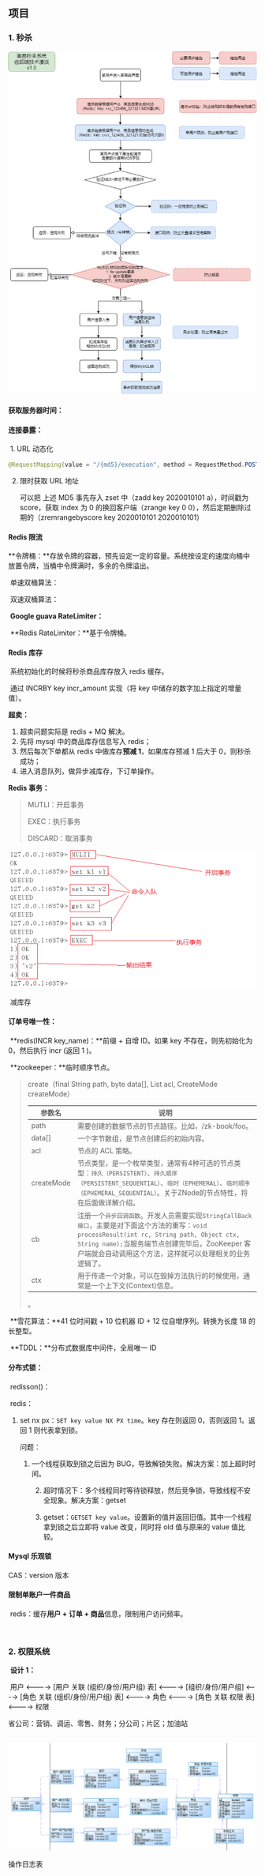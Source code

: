 ## 项目

### 1. 秒杀

![](img/秒杀.png)

#### 获取服务器时间：

#### 连接暴露：

​	1. URL 动态化

```JAVA
@RequestMapping(value = "/{md5}/execution", method = RequestMethod.POST)
```

 2. 限时获取 URL 地址

    可以把 上述 MD5 事先存入 zset 中（zadd key 2020010101 a），时间戳为 score，获取 index 为 0 的换回客户端（zrange key 0 0），然后定期删除过期的（zremrangebyscore key 2020010101 2020010101）

#### Redis 限流

​	**令牌桶：**存放令牌的容器，预先设定一定的容量。系统按设定的速度向桶中放置令牌，当桶中令牌满时，多余的令牌溢出。

​		单速双桶算法：

​		双速双桶算法：

​	**Google guava RateLimiter：**

​	**Redis RateLimiter：**基于令牌桶。

#### Redis 库存

​	系统初始化的时候将秒杀商品库存放入 redis 缓存。

​	通过 INCRBY key incr_amount 实现（将 key 中储存的数字加上指定的增量值）。

**超卖：**

1. 超卖问题实际是 redis + MQ 解决。
2. 先将 mysql 中的商品库存信息写入 redis；
3. 然后每次下单都从 redis 中做库存**预减 1**，如果库存预减 1 后大于 0，则秒杀成功；
4. 进入消息队列，做异步减库存，下订单操作。

**Redis 事务：**

> MUTLI：开启事务
>
> EXEC：执行事务
>
> DISCARD：取消事务

![](img/redis-事务.png)

​	减库存

#### 订单号唯一性：

​	**redis(INCR key_name)：**前缀 + 自增 ID。如果 key 不存在，则先初始化为 0，然后执行 incr (返回 1 )。

​	**zookeeper：**临时顺序节点。

> create（final String path, byte data[], List<ACL> acl, CreateMode createMode）
>
> | 参数名     | 说明                                                         |
> | ---------- | ------------------------------------------------------------ |
> | path       | 需要创建的数据节点的节点路径。比如，/zk-book/foo。           |
> | data[]     | 一个字节数组，是节点创建后的初始内容。                       |
> | acl        | 节点的 ACL 策略。                                            |
> | createMode | 节点类型，是一个枚举类型，通常有4种可选的节点类型：`持久（PERSISTENT）`、`持久顺序（PERSISTENT_SEQUENTIAL）`、`临时（EPHEMERAL）`、`临时顺序（EPHEMERAL_SEQUENTIAL）`。关于ZNode的节点特性，将在后面做详解介绍。 |
> | cb         | 注册一个`异步回调函数`。开发人员需要实现`StringCallBack接口`，主要是对下面这个方法的重写：`void processResult(int rc, String path, Object ctx, String name);`当服务端节点创建完毕后，ZooKeeper 客户端就会自动调用这个方法，这样就可以处理相关的业务逻辑了。 |
> | ctx        | 用于传递一个对象，可以在毁掉方法执行的时候使用，通常是一个上下文(Context)信息。 |
>
> 。

​	**雪花算法：**41 位时间戳 + 10 位机器 ID + 12 位自增序列。转换为长度 18 的长整型。

​	**TDDL：**分布式数据库中间件，全局唯一 ID

#### 分布式锁：

​	redisson()： 

​	redis：

  1. set nx px：`SET key value NX PX time`。key 存在则返回 0，否则返回 1。返回 1 则代表拿到锁。

     问题：

     1. 一个线程获取到锁之后因为 BUG，导致解锁失败。解决方案：加上超时时间。

      	2. 超时情况下：多个线程同时等待锁释放，然后竞争锁，导致线程不安全现象。解决方案：getset

		2. getset：`GETSET key value`。设置新的值并返回旧值。其中一个线程拿到锁之后立即将 value 改变，同时将 old 值与原来的 value 值比较。

#### Mysql 乐观锁

CAS：version 版本

#### 限制单账户一件商品

​	redis：缓存**用户 + 订单 + 商品**信息，限制用户访问频率。

​	

### 2. 权限系统

​	**设计 1：**

​	用户 <----> [用户 关联 (组织/身份/用户组) 表] <----> [组织/身份/用户组] <----> [角色 关联 (组织/身份/用户组) 表] <----> 角色 <----> [角色 关联 权限 表] <----> 权限

省公司：营销、调运、零售、财务；分公司；片区；加油站

​	![](img/权限-uml-1.png)



操作日志表	











